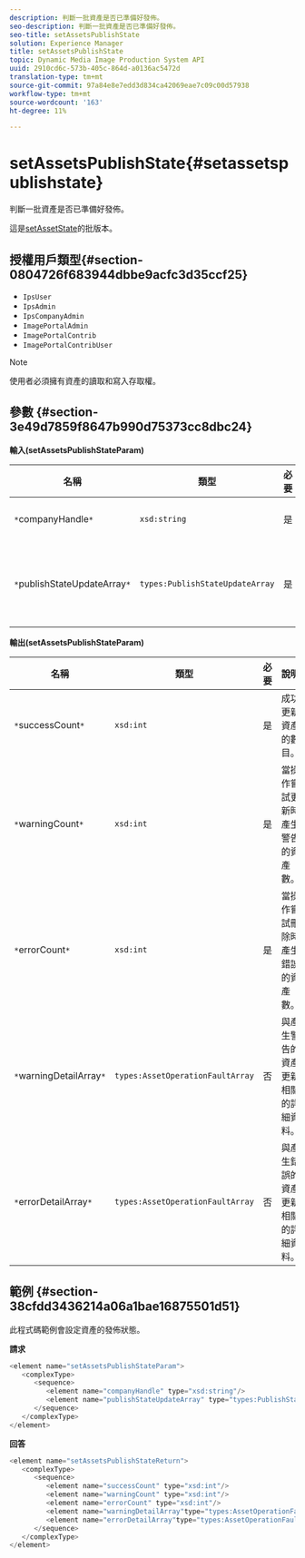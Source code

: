 ```yaml
---
description: 判斷一批資產是否已準備好發佈。
seo-description: 判斷一批資產是否已準備好發佈。
seo-title: setAssetsPublishState
solution: Experience Manager
title: setAssetsPublishState
topic: Dynamic Media Image Production System API
uuid: 2910cd6c-573b-405c-864d-a0136ac5472d
translation-type: tm+mt
source-git-commit: 97a84e8e7edd3d834ca42069eae7c09c00d57938
workflow-type: tm+mt
source-wordcount: '163'
ht-degree: 11%

---
```



# setAssetsPublishState{#setassetspublishstate}

判斷一批資產是否已準備好發佈。

這是[setAssetState](../../../operations/c-operations-intro/c-methods/r-set-asset-publish-state.md#reference-9efc2eeea42348e0b1d5f3d1005c6563)的批版本。

## 授權用戶類型{#section-0804726f683944dbbe9acfc3d35ccf25}

* `IpsUser`
* `IpsAdmin`
* `IpsCompanyAdmin`
* `ImagePortalAdmin`
* `ImagePortalContrib`
* `ImagePortalContribUser`

>[!NOTE]
>
>使用者必須擁有資產的讀取和寫入存取權。

## 參數 {#section-3e49d7859f8647b990d75373cc8dbc24}

**輸入(setAssetsPublishStateParam)**

| 名稱 | 類型 | 必要 | 說明 |
|---|---|---|---|
| `*`companyHandle`*` | `xsd:string` | 是 | 公司負責人。 |
| `*`publishStateUpdateArray`*` | `types:PublishStateUpdateArray` | 是 | 資產的發佈狀態值陣列。 |

**輸出(setAssetsPublishStateParam)**

| 名稱 | 類型 | 必要 | 說明 |
|---|---|---|---|
| `*`successCount`*` | `xsd:int` | 是 | 成功更新資產的數目。 |
| `*`warningCount`*` | `xsd:int` | 是 | 當操作嘗試更新時產生警告的資產數。 |
| `*`errorCount`*` | `xsd:int` | 是 | 當操作嘗試刪除時產生錯誤的資產數。 |
| `*`warningDetailArray`*` | `types:AssetOperationFaultArray` | 否 | 與產生警告的資產更新相關的詳細資料。 |
| `*`errorDetailArray`*` | `types:AssetOperationFaultArray` | 否 | 與產生錯誤的資產更新相關的詳細資料。 |

## 範例 {#section-38cfdd3436214a06a1bae16875501d51}

此程式碼範例會設定資產的發佈狀態。

**請求**

```java
<element name="setAssetsPublishStateParam">
   <complexType>
      <sequence>
         <element name="companyHandle" type="xsd:string"/>
         <element name="publishStateUpdateArray" type="types:PublishStateUpdateArray"/>
      </sequence>
   </complexType>
</element>
```

**回答**

```java
<element name="setAssetsPublishStateReturn">
   <complexType>
      <sequence>
         <element name="successCount" type="xsd:int"/>
         <element name="warningCount" type="xsd:int"/>
         <element name="errorCount" type="xsd:int"/>
         <element name="warningDetailArray"type="types:AssetOperationFaultArray" minOccurs="0"/>
         <element name="errorDetailArray"type="types:AssetOperationFaultArray" minOccurs="0"/>
      </sequence>
   </complexType>
</element>
```

